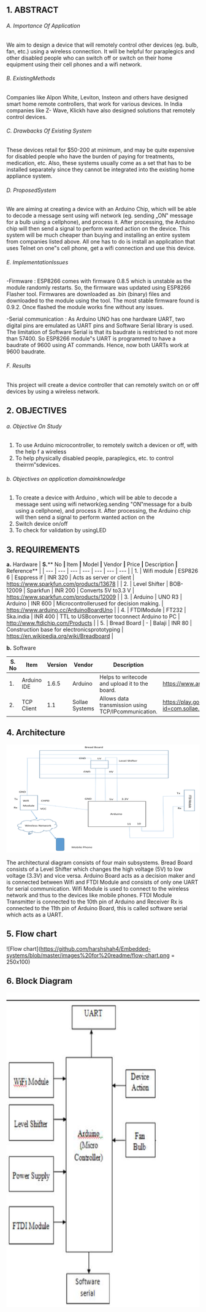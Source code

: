 ## 1. ABSTRACT

###### A. Importance Of Application

We aim to design a device that will remotely control other devices (eg. bulb, fan, etc.) using a wireless connection. It will be helpful for paraplegics and other disabled people who can switch off or switch on their home equipment using their cell phones and a wifi network.

###### B. ExistingMethods
Companies like Alpon White, Leviton, Insteon and others have designed smart home remote controllers, that work for various devices. In India companies like Z- Wave, Klickh have also designed solutions that remotely control devices.

###### C. Drawbacks Of Existing System
These devices retail for $50-200 at minimum, and may be quite expensive for disabled people who have the burden of paying for treatments, medication, etc. Also, these systems usually come as a set that has to be installed separately since they cannot be integrated into the existing home appliance system.

###### D. ProposedSystem
We are aiming at creating a device with an Arduino Chip, which will be able to decode a message sent using wifi network (eg. sending „ON‟ message for a bulb using a cellphone), and process it. After processing, the Arduino chip will then send a signal to perform wanted action on the device. This system will be much cheaper than buying and installing an entire system from companies listed above. All one has to do is install an application that uses Telnet on one‟s cell phone, get a wifi connection and use this device.

###### E. ImplementationIssues

-Firmware : ESP8266 comes with firmware 0.8.5 which is unstable as the module randomly restarts. So, the firmware was updated using ESP8266 Flasher tool. Firmwares are downloaded as .bin (binary) files and downloaded to the module using the tool. The most stable firmware found is 0.9.2. Once flashed the module works fine without any issues.

-Serial communication : As Arduino UNO has one hardware UART, two digital pins are emulated as UART pins and Software Serial library is used. The limitation of Software Serial is that its baudrate is restricted to not more than 57400. So ESP8266 module‟s UART is programmed to have a baudrate of 9600 using AT commands. Hence, now both UARTs work at 9600 baudrate.

###### F. Results

This project will create a device controller that can remotely switch on or off devices by using a wireless network.

## 2. OBJECTIVES

###### a. Objective On Study

1. To use Arduino microcontroller, to remotely switch a devicen or off, with the help f a wireless
2. To help physically disabled people, paraplegics, etc. to control theirrm‟sdevices.

###### b. Objectives on application domainknowledge

1. To create a device with Arduino , which will be able to decode a message sent using wifi network(eg.sending "ON‟message for a bulb using a cellphone), and process it. After processing, the Arduino chip will then send a signal to perform wanted action on the
2. Switch device on/off
3. To check for validation by usingLED

## 3. REQUIREMENTS
**a.** Hardware
| **S.**** No **|** Item **|** Model **|** Vendor **|** Price **|** Description **|** Reference** |
| --- | --- | --- | --- | --- | --- | --- |
| 1. | Wifi module | ESP826 6 | Esppress if | INR 320 | Acts as server or client | https://www.sparkfun.com/products/13678 |
| 2. | Level Shifter | BOB- 12009 | Sparkfun | INR 200 | Converts 5V to3.3 V | https://www.sparkfun.com/products/12009 |
| 3. | Arduino | UNO R3 | Arduino | INR 600 | Microcontrollerused for decision making. | https://www.arduino.cc/ArduinoBoardUno |
| 4. | FTDIModule | FT232 | Ska.india | INR 400 | TTL to USBconverter toconnect Arduino to PC | http://www.ftdichip.com/Products |
| 5. | Bread Board | - | Balaji | INR 80 | Construction base for electronicsprototyping | https://en.wikipedia.org/wiki/Breadboard |

**b.** Software

| **S.** No | Item | Version | Vendor | Description | Reference |
| --- | --- | --- | --- | --- | --- |
| 1. | Arduino IDE | 1.6.5 | Arduino | Helps to writecode and upload it to the board. | https://www.arduino.cc/en/Main/Software |
| 2. | TCP Client | 1.1 | Sollae Systems | Allows data transmission using TCP/IPcommunication. | https://play.google.com/store/apps/details?id=com.sollae.eztcpclient |

## 4. Architecture

![Architecture Diagram](https://github.com/harshshah4/Embedded-systems/blob/master/images%20for%20readme/architecture-diag.png)

The architectural diagram consists of four main subsystems. Bread Board consists of a Level Shifter which changes the high voltage (5V) to low voltage (3.3V) and vice versa. Arduino Board acts as a decision maker and is connected between Wifi and FTDI Module and consists of only one UART for serial communication. Wifi Module is used to connect to the wireless network and thus to the devices like mobile phones. FTDI Module Transmitter is connected to the 10th pin of Arduino and Receiver Rx is connected to the 11th pin of Arduino Board, this is called software serial which acts as a UART.

## 5. Flow chart

![Flow chart](https://github.com/harshshah4/Embedded-systems/blob/master/images%20for%20readme/flow-chart.png = 250x100) 

## 6. Block Diagram

![Block Diagram](https://github.com/harshshah4/Embedded-systems/blob/master/images%20for%20readme/block-diag.png)
